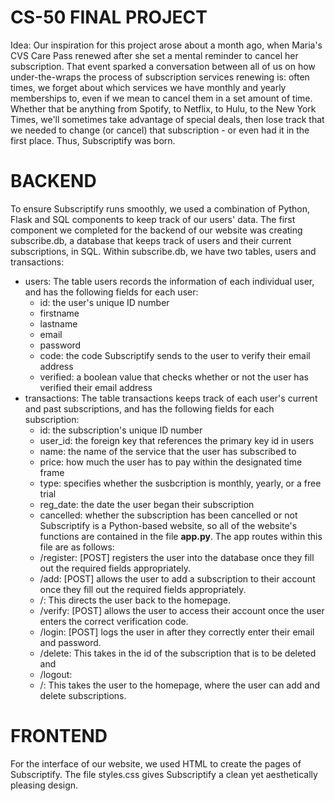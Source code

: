 # CS-50 FINAL PROJECT
Idea:
Our inspiration for this project arose about a month ago, when Maria's CVS Care Pass renewed after she set a mental reminder to cancel her subscription. That event sparked a conversation between all of us on how under-the-wraps the process of subscription services renewing is: often times, we forget about which services we have monthly and yearly memberships to, even if we mean to cancel them in a set amount of time. Whether that be anything from Spotify, to Netflix, to Hulu, to the New York Times, we'll sometimes take advantage of special deals, then lose track that we needed to change (or cancel) that subscription - or even had it in the first place. Thus, Subscriptify was born.
# BACKEND
To ensure Subscriptify runs smoothly, we used a combination of Python, Flask and SQL components to keep track of our users' data. The first component we completed for the backend of our website was creating subscribe.db, a database that keeps track of users and their current subscriptions, in SQL. Within subscribe.db, we have two tables, users and transactions:
- users: The table users records the information of each individual user, and has the following fields for each user: 
    - id: the user's unique ID number
    - firstname
    - lastname
    - email
    - password
    - code: the code Subscriptify sends to the user to verify their email address
    - verified: a boolean value that checks whether or not the user has verified their email address
- transactions: The table transactions keeps track of each user's current and past subscriptions, and has the following fields for each subscription: 
    - id: the subscription's unique ID number
    - user_id: the foreign key that references the primary key id in users
    - name: the name of the service that the user has subscribed to 
    - price: how much the user has to pay within the designated time frame
    - type: specifies whether the susbcription is monthly, yearly, or a free trial
    - reg_date: the date the user began their subscription
    - cancelled: whether the subscription has been cancelled or not
Subscriptify is a Python-based website, so all of the website's functions are contained in the file **app.py**. The app routes within this file are as follows:
    - /register: [POST] registers the user into the database once they fill out the required fields appropriately. 
    - /add: [POST] allows the user to add a subscription to their account once they fill out the required fields appropriately. 
    - /: This directs the user back to the homepage. 
    - /verify: [POST] allows the user to access their account once the user enters the correct verification code. 
    - /login: [POST] logs the user in after they correctly enter their email and password. 
    - /delete: This takes in the id of the subscription that is to be deleted and 
    - /logout:
    - /: This takes the user to the homepage, where the user can add and delete subscriptions. 
# FRONTEND
For the interface of our website, we used HTML to create the pages of Subscriptify. 
The file styles.css gives Subscriptify a clean yet aesthetically pleasing design. 

